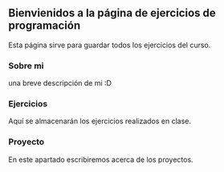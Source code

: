 ## Bienvienidos a la página de ejercicios de programación
Esta página sirve para guardar todos los ejercicios del curso.

### Sobre mi
una breve descripción de mi :D
### Ejercicios 
Aquí se almacenarán los ejercicios realizados en clase.
### Proyecto
En este apartado escribiremos acerca de los proyectos.
